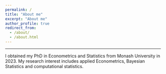 ```yaml
---
permalink: /
title: "About me"
excerpt: "About me"
author_profile: true
redirect_from: 
  - /about/
  - /about.html
---
```



---


I obtained my PhD in Econometrics and Statistics from Monash University in 2023. My research interest includes applied Econometrics, Bayesian Statistics and computational statistics. 

